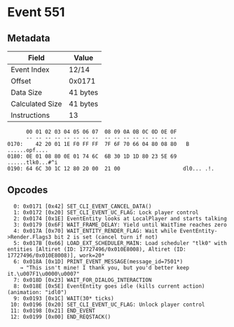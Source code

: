 # Event 551

## Metadata

| Field           | Value    |
|-----------------|----------|
| Event Index     | 12/14    |
| Offset          | 0x0171   |
| Data Size       | 41 bytes |
| Calculated Size | 41 bytes |
| Instructions    | 13       |

```
      00 01 02 03 04 05 06 07  08 09 0A 0B 0C 0D 0E 0F
      -- -- -- -- -- -- -- --  -- -- -- -- -- -- -- --
0170:    42 20 01 1E F0 FF FF  7F 6F 70 66 04 80 08 80   B ......opf....
0180: 0E 01 08 80 0E 01 74 6C  6B 30 1D 1D 80 23 5E 69  ......tlk0...#^i
0190: 64 6C 30 1C 12 80 20 00  21 00                    dl0... .!.      
```

## Opcodes

```
  0: 0x0171 [0x42] SET_CLI_EVENT_CANCEL_DATA()
  1: 0x0172 [0x20] SET_CLI_EVENT_UC_FLAG: Lock player control
  2: 0x0174 [0x1E] EventEntity looks at LocalPlayer and starts talking
  3: 0x0179 [0x6F] WAIT_FRAME_DELAY: Yield until WaitTime reaches zero
  4: 0x017A [0x70] WAIT_ENTITY_RENDER_FLAG: Wait while EventEntity->Render.Flags3 bit 2 is set (cancel turn if not)
  5: 0x017B [0x66] LOAD_EXT_SCHEDULER_MAIN: Load scheduler "tlk0" with entities [Altiret (ID: 17727496/0x010E8008), Altiret (ID: 17727496/0x010E8008)], work=20*
  6: 0x018A [0x1D] PRINT_EVENT_MESSAGE(message_id=7501*)
    → "This isn't mine! I thank you, but you'd better keep it.\u007F1\u0000\u0007"
  7: 0x018D [0x23] WAIT_FOR_DIALOG_INTERACTION
  8: 0x018E [0x5E] EventEntity goes idle (kills current action) (animation: "idl0")
  9: 0x0193 [0x1C] WAIT(30* ticks)
 10: 0x0196 [0x20] SET_CLI_EVENT_UC_FLAG: Unlock player control
 11: 0x0198 [0x21] END_EVENT
 12: 0x0199 [0x00] END_REQSTACK()
```

